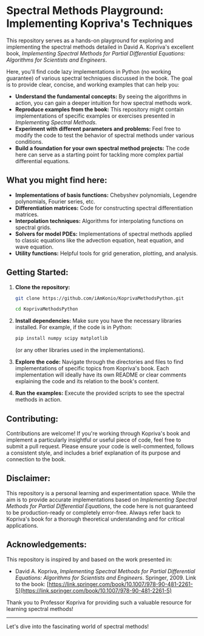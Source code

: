 # Spectral Methods Playground: Implementing Kopriva's Techniques

This repository serves as a hands-on playground for exploring and implementing the spectral methods detailed in David A. Kopriva's excellent book, *Implementing Spectral Methods for Partial Differential Equations: Algorithms for Scientists and Engineers*.

Here, you'll find code lazy implementations in Python (no working guarantee) of various spectral techniques discussed in the book. The goal is to provide clear, concise, and working examples that can help you:

* **Understand the fundamental concepts:** By seeing the algorithms in action, you can gain a deeper intuition for how spectral methods work.
* **Reproduce examples from the book:** This repository might contain implementations of specific examples or exercises presented in *Implementing Spectral Methods*.
* **Experiment with different parameters and problems:** Feel free to modify the code to test the behavior of spectral methods under various conditions.
* **Build a foundation for your own spectral method projects:** The code here can serve as a starting point for tackling more complex partial differential equations.

## What you might find here:

* **Implementations of basis functions:** Chebyshev polynomials, Legendre polynomials, Fourier series, etc.
* **Differentiation matrices:** Code for constructing spectral differentiation matrices.
* **Interpolation techniques:** Algorithms for interpolating functions on spectral grids.
* **Solvers for model PDEs:** Implementations of spectral methods applied to classic equations like the advection equation, heat equation, and wave equation.
* **Utility functions:** Helpful tools for grid generation, plotting, and analysis.

## Getting Started:

1.  **Clone the repository:**
    ```bash
    git clone https://github.com/iAmKonio/KoprivaMethodsPython.git
    ```
    ```bash
    cd KoprivaMethodsPython
    ```

2.  **Install dependencies:**
    Make sure you have the necessary libraries installed. For example, if the code is in Python:
    ```bash
    pip install numpy scipy matplotlib
    ```
    (or any other libraries used in the implementations).

3.  **Explore the code:**
    Navigate through the directories and files to find implementations of specific topics from Kopriva's book. Each implementation will ideally have its own README or clear comments explaining the code and its relation to the book's content.

4.  **Run the examples:**
    Execute the provided scripts to see the spectral methods in action.

## Contributing:

Contributions are welcome! If you're working through Kopriva's book and implement a particularly insightful or useful piece of code, feel free to submit a pull request. Please ensure your code is well-commented, follows a consistent style, and includes a brief explanation of its purpose and connection to the book.

## Disclaimer:

This repository is a personal learning and experimentation space. While the aim is to provide accurate implementations based on *Implementing Spectral Methods for Partial Differential Equations*, the code here is not guaranteed to be production-ready or completely error-free. Always refer back to Kopriva's book for a thorough theoretical understanding and for critical applications.

## Acknowledgements:

This repository is inspired by and based on the work presented in:

* David A. Kopriva, *Implementing Spectral Methods for Partial Differential Equations: Algorithms for Scientists and Engineers*. Springer, 2009.
  Link to the book: [https://link.springer.com/book/10.1007/978-90-481-2261-5](https://link.springer.com/book/10.1007/978-90-481-2261-5)

Thank you to Professor Kopriva for providing such a valuable resource for learning spectral methods!

---

Let's dive into the fascinating world of spectral methods!
